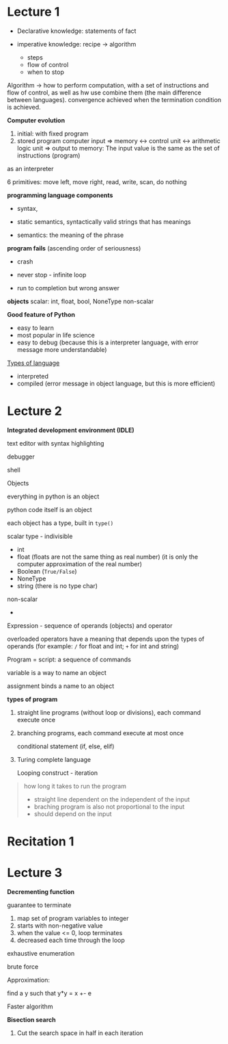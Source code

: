 

# Lecture 1

- Declarative knowledge: statements of fact

- imperative knowledge: recipe -> algorithm
    - steps
    - flow of control
    - when to stop

Algorithm ->  how to perform computation, with a set of instructions and flow of control, as well as hw use combine them (the main difference between languages). convergence achieved when the termination condition is achieved.



**Computer evolution**

1. initial: with fixed program
2. stored program computer
input => memory <-> control unit <-> arithmetic logic unit => output
to memory: The input value is the same as the set of instructions (program)

as an interpreter

6 primitives: move left, move right, read, write, scan, do nothing


**programming language components**

- syntax,

- static semantics, syntactically valid strings that has meanings

- semantics: the meaning of the phrase



**program fails** (ascending order of seriousness)

- crash

- never stop - infinite loop

- run to completion but wrong answer

**objects**
scalar: int, float, bool, NoneType
non-scalar


**Good feature of Python**

- easy to learn
- most popular in life science
- easy to debug (because this is a interpreter language, with error message more understandable)

<u>Types of language</u>

- interpreted
- compiled (error message in object language, but this is more efficient)



# Lecture 2

**Integrated development environment (IDLE)**

text editor with syntax highlighting

debugger

shell



Objects

everything in python is an object

python code itself is an object

each object has a type, built in `type()`

scalar type - indivisible

- int
- float (floats are not the same thing as real number) (it is only the computer approximation of the real number)
- Boolean (`True/False`)
- NoneType
- string (there is no type char)

non-scalar

-



Expression - sequence of operands (objects) and operator

overloaded operators have a meaning that depends upon the types of operands (for example: `/` for float and int; `+` for int and string)

Program = script: a sequence of commands

variable is a way to name an object

assignment binds a name to an object

**types of program**

1. straight line programs (without loop or divisions), each command execute once

2. branching programs, each command execute at most once

   conditional statement (if, else, elif)

3. Turing complete language

   Looping construct - iteration

> how long it takes to run the program
>
> - straight line dependent on the independent of the input
> - braching program is also not proportional to the input
> - should depend on the input





# Recitation 1





# Lecture 3

**Decrementing function**

guarantee to terminate

1. map set of program variables to integer
2. starts with non-negative value
3. when the value <= 0, loop terminates
4. decreased each time through the loop



exhaustive enumeration

brute force



Approximation:

find a y such that y*y = x +- e



Faster algorithm

**Bisection search**

1. Cut the search space in half in each iteration
